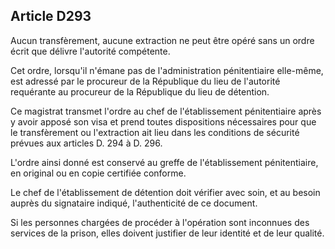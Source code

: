 Article D293
----
Aucun transfèrement, aucune extraction ne peut être opéré sans un ordre écrit
que délivre l'autorité compétente.

Cet ordre, lorsqu'il n'émane pas de l'administration pénitentiaire elle-même,
est adressé par le procureur de la République du lieu de l'autorité requérante
au procureur de la République du lieu de détention.

Ce magistrat transmet l'ordre au chef de l'établissement pénitentiaire après y
avoir apposé son visa et prend toutes dispositions nécessaires pour que le
transfèrement ou l'extraction ait lieu dans les conditions de sécurité prévues
aux articles D. 294 à D. 296.

L'ordre ainsi donné est conservé au greffe de l'établissement pénitentiaire, en
original ou en copie certifiée conforme.

Le chef de l'établissement de détention doit vérifier avec soin, et au besoin
auprès du signataire indiqué, l'authenticité de ce document.

Si les personnes chargées de procéder à l'opération sont inconnues des services
de la prison, elles doivent justifier de leur identité et de leur qualité.
